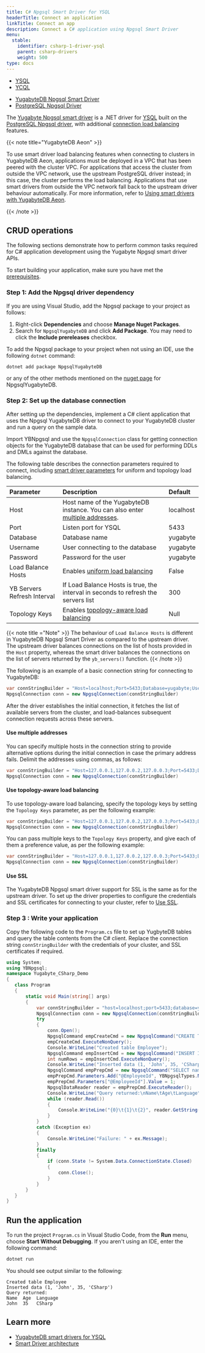 ```yaml
---
title: C# Npgsql Smart Driver for YSQL
headerTitle: Connect an application
linkTitle: Connect an app
description: Connect a C# application using Npgsql Smart Driver
menu:
  stable:
    identifier: csharp-1-driver-ysql
    parent: csharp-drivers
    weight: 500
type: docs
---
```


<ul class="nav nav-tabs-alt nav-tabs-yb">
  <li>
    <a href="../postgres-npgsql/" class="nav-link active">
      YSQL
    </a>
  </li>
  <li>
    <a href="../ycql/" class="nav-link">
      YCQL
    </a>
  </li>
</ul>

<ul class="nav nav-tabs-alt nav-tabs-yb">

  <li >
    <a href="../ysql/" class="nav-link active">
      <i class="icon-postgres" aria-hidden="true"></i>
      YugabyteDB Npgsql Smart Driver
    </a>
  </li>

  <li >
    <a href="../postgres-npgsql/" class="nav-link">
      <i class="icon-postgres" aria-hidden="true"></i>
      PostgreSQL Npgsql Driver
    </a>
  </li>

</ul>

The [Yugabyte Npgsql smart driver](https://github.com/yugabyte/npgsql) is a .NET driver for [YSQL](../../../api/ysql/) built on the [PostgreSQL Npgsql driver](https://github.com/npgsql/npgsql/tree/main/src/Npgsql), with additional [connection load balancing](../../smart-drivers/) features.

{{< note title="YugabyteDB Aeon" >}}

To use smart driver load balancing features when connecting to clusters in YugabyteDB Aeon, applications must be deployed in a VPC that has been peered with the cluster VPC. For applications that access the cluster from outside the VPC network, use the upstream PostgreSQL driver instead; in this case, the cluster performs the load balancing. Applications that use smart drivers from outside the VPC network fall back to the upstream driver behaviour automatically. For more information, refer to [Using smart drivers with YugabyteDB Aeon](../../smart-drivers/#using-smart-drivers-with-yugabytedb-aeon).

{{< /note >}}

## CRUD operations

The following sections demonstrate how to perform common tasks required for C# application development using the Yugabyte Npgsql smart driver APIs.

To start building your application, make sure you have met the [prerequisites](../#prerequisites).

### Step 1: Add the Npgsql driver dependency

If you are using Visual Studio, add the Npgsql package to your project as follows:

1. Right-click **Dependencies** and choose **Manage Nuget Packages**.
1. Search for `NpgsqlYugabyteDB` and click **Add Package**. You may need to click the **Include prereleases** checkbox.

To add the Npgsql package to your project when not using an IDE, use the following `dotnet` command:

```csharp
dotnet add package NpgsqlYugabyteDB
```

or any of the other methods mentioned on the [nuget page](https://www.nuget.org/packages/NpgsqlYugabyteDB/) for NpgsqlYugabyteDB.

### Step 2: Set up the database connection

After setting up the dependencies, implement a C# client application that uses the Npgsql YugabyteDB driver to connect to your YugabyteDB cluster and run a query on the sample data.

Import YBNpgsql and use the `NpgsqlConnection` class for getting connection objects for the YugabyteDB database that can be used for performing DDLs and DMLs against the database.

The following table describes the connection parameters required to connect, including [smart driver parameters](../../smart-drivers/) for uniform and topology load balancing.

| Parameter | Description | Default |
| :-------- | :---------- | :------ |
| Host      | Host name of the YugabyteDB instance. You can also enter [multiple addresses](#use-multiple-addresses). | localhost |
| Port      |  Listen port for YSQL | 5433 |
| Database  | Database name | yugabyte |
| Username  | User connecting to the database | yugabyte |
| Password  | Password for the user | yugabyte |
| Load Balance Hosts | Enables [uniform load balancing](../../smart-drivers/#cluster-aware-load-balancing) | False |
| YB Servers Refresh Interval | If Load Balance Hosts is true, the interval in seconds to refresh the servers list | 300 |
| Topology Keys | Enables [topology-aware load balancing](../../smart-drivers/#topology-aware-load-balancing) | Null |

{{< note title ="Note" >}}
The behaviour of `Load Balance Hosts` is different in YugabyteDB Npgsql Smart Driver as compared to the upstream driver. The upstream driver balances connections on the list of hosts provided in the `Host` property, whereas the smart driver balances the connections on the list of servers returned by the `yb_servers()` function.
{{< /note >}}

The following is an example of a basic connection string for connecting to YugabyteDB:

```csharp
var connStringBuilder = "Host=localhost;Port=5433;Database=yugabyte;Username=yugabyte;Password=password;Load Balance Hosts=true"
NpgsqlConnection conn = new NpgsqlConnection(connStringBuilder)
```

After the driver establishes the initial connection, it fetches the list of available servers from the cluster, and load-balances subsequent connection requests across these servers.

#### Use multiple addresses

You can specify multiple hosts in the connection string to provide alternative options during the initial connection in case the primary address fails. Delimit the addresses using commas, as follows:

```csharp
var connStringBuilder = "Host=127.0.0.1,127.0.0.2,127.0.0.3;Port=5433;Database=yugabyte;Username=yugabyte;Password=password;Load Balance Hosts=true"
NpgsqlConnection conn = new NpgsqlConnection(connStringBuilder)
```

#### Use topology-aware load balancing

To use topology-aware load balancing, specify the topology keys by setting the `Topology Keys` parameter, as per the following example:

```csharp
var connStringBuilder = "Host=127.0.0.1,127.0.0.2,127.0.0.3;Port=5433;Database=yugabyte;Username=yugabyte;Password=password;Load Balance Hosts=true;Topology Keys=cloud.region.zone"
NpgsqlConnection conn = new NpgsqlConnection(connStringBuilder)
```

You can pass multiple keys to the `Topology Keys` property, and give each of them a preference value, as per the following example:

```csharp
var connStringBuilder = "Host=127.0.0.1,127.0.0.2,127.0.0.3;Port=5433;Database=yugabyte;Username=yugabyte;Password=password;Load Balance Hosts=true;Topology Keys=cloud1.region1.zone1:1,cloud2.region2.zone2:2";
NpgsqlConnection conn = new NpgsqlConnection(connStringBuilder)
```

#### Use SSL

The YugabyteDB Npgsql smart driver support for SSL is the same as for the upstream driver. To set up the driver properties to configure the credentials and SSL certificates for connecting to your cluster, refer to [Use SSL](../postgres-npgsql/#use-ssl).

### Step 3 : Write your application

Copy the following code to the `Program.cs` file to set up YugbyteDB tables and query the table contents from the C# client. Replace the connection string `connStringBuilder` with the credentials of your cluster, and SSL certificates if required.

```csharp
using System;
using YBNpgsql;
namespace Yugabyte_CSharp_Demo
{
   class Program
   {
       static void Main(string[] args)
       {
           var connStringBuilder = "host=localhost;port=5433;database=yugabyte;userid=yugabyte;password=xxx;Load Balance Hosts=true";
           NpgsqlConnection conn = new NpgsqlConnection(connStringBuilder);
           try
           {
               conn.Open();
               NpgsqlCommand empCreateCmd = new NpgsqlCommand("CREATE TABLE employee (id int PRIMARY KEY, name varchar, age int, language varchar);", conn);
               empCreateCmd.ExecuteNonQuery();
               Console.WriteLine("Created table Employee");
               NpgsqlCommand empInsertCmd = new NpgsqlCommand("INSERT INTO employee (id, name, age, language) VALUES (1, 'John', 35, 'CSharp');", conn);
               int numRows = empInsertCmd.ExecuteNonQuery();
               Console.WriteLine("Inserted data (1, 'John', 35, 'CSharp')");
               NpgsqlCommand empPrepCmd = new NpgsqlCommand("SELECT name, age, language FROM employee WHERE id = @EmployeeId", conn);
               empPrepCmd.Parameters.Add("@EmployeeId", YBNpgsqlTypes.NpgsqlDbType.Integer);
               empPrepCmd.Parameters["@EmployeeId"].Value = 1;
               NpgsqlDataReader reader = empPrepCmd.ExecuteReader();
               Console.WriteLine("Query returned:\nName\tAge\tLanguage");
               while (reader.Read())
               {
                   Console.WriteLine("{0}\t{1}\t{2}", reader.GetString(0), reader.GetInt32(1), reader.GetString(2));
               }
           }
           catch (Exception ex)
           {
               Console.WriteLine("Failure: " + ex.Message);
           }
           finally
           {
               if (conn.State != System.Data.ConnectionState.Closed)
               {
                   conn.Close();
               }
           }
       }
   }
}
```

## Run the application

To run the project `Program.cs` in Visual Studio Code, from the **Run** menu, choose **Start Without Debugging**. If you aren't using an IDE, enter the following command:

```csharp
dotnet run
```

You should see output similar to the following:

```output
Created table Employee
Inserted data (1, 'John', 35, 'CSharp')
Query returned:
Name  Age  Language
John  35   CSharp
```

## Learn more

- [YugabyteDB smart drivers for YSQL](../../smart-drivers/)
- [Smart Driver architecture](https://github.com/yugabyte/yugabyte-db/blob/master/architecture/design/smart-driver.md)
